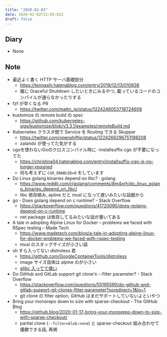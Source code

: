 ```yaml
---
title: "2020-02-03"
date: 2020-02-02T15:03:01Z
draft: false
---
```


## Diary

* None

## Note

* 最近よく書く HTTP サーバ基礎部分
  * https://tennashi.hatenablog.com/entry/2019/12/13/010938
  * 雑に Graceful Shutdown したいときにみるやつ, 載っているコードのコンパイルが通らなかったりする
* fzf が早くなる PR
  * https://twitter.com/mattn_jp/status/1224246053718724608
* kustomize の remote build の spec
  * https://github.com/kubernetes-sigs/kustomize/blob/v3.3.1/examples/remoteBuild.md
* Kubernetes クラスタ間で Service を Routing できる Skupper
  * https://twitter.com/openshiftjp/status/1224266296751198208
  * zalando が使ってた気がする
* cgoを使わないGoのクロスコンパイル時に -installsuffix cgo が不要になってた
  * https://christina04.hatenablog.com/entry/installsuffix-cgo-is-no-longer-required
  * 何も考えずに `CGO_ENABLED=0` をしています
* Do Linux golang binaries depend on libc? : golang
  * https://www.reddit.com/r/golang/comments/8m4xrh/do_linux_golang_binaries_depend_on_libc/
  * libc 依存絡み, apline だと musl になって遅いみたいな話題から
* go - Does golang depend on c runtime? - Stack Overflow
  * https://stackoverflow.com/questions/41720090/does-golang-depend-on-c-runtime
  * net package は依存してるみたいな話が書いてある
* A tale in adopting Alpine Linux for Docker &#8211; problems we faced with RSpec testing – Made Tech
  * https://www.madetech.com/blog/a-tale-in-adopting-alpine-linux-for-docker-problems-we-faced-with-rspec-testing
  * musl のスタックサイズが小さい話
* sh すら入ってない distroless 君
  * https://github.com/GoogleContainerTools/distroless
  * image サイズ自体は alpine のが小さい
  * [glibc 入ってて偉い](https://github.com/GoogleContainerTools/distroless/blob/master/base/README.md)
* Do GitHub and GitLab support git clone's --filter parameter? - Stack Overflow
  * https://stackoverflow.com/questions/55195590/do-github-and-gitlab-support-git-clones-filter-parameter?noredirect=1&lq=1
  * git clone の filter option, GitHub はまだサポートしていないよといやつ
* Bring your monorepo down to size with sparse-checkout - The GitHub Blog
  * https://github.blog/2020-01-17-bring-your-monorepo-down-to-size-with-sparse-checkout/
  * partial clone (`--filter=blob:none`) と sparse-checkout 組み合わせて優勝できる話, 再掲

